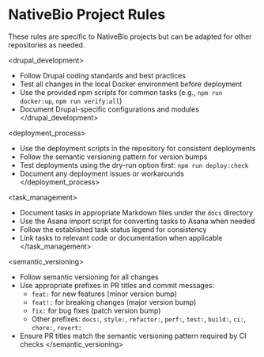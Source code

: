 # NativeBio Project Rules

These rules are specific to NativeBio projects but can be adapted for other repositories as needed.

<drupal_development>
- Follow Drupal coding standards and best practices
- Test all changes in the local Docker environment before deployment
- Use the provided npm scripts for common tasks (e.g., `npm run docker:up`, `npm run verify:all`)
- Document Drupal-specific configurations and modules
</drupal_development>

<deployment_process>
- Use the deployment scripts in the repository for consistent deployments
- Follow the semantic versioning pattern for version bumps
- Test deployments using the dry-run option first: `npm run deploy:check`
- Document any deployment issues or workarounds
</deployment_process>

<task_management>
- Document tasks in appropriate Markdown files under the `docs` directory
- Use the Asana import script for converting tasks to Asana when needed
- Follow the established task status legend for consistency
- Link tasks to relevant code or documentation when applicable
</task_management>

<semantic_versioning>
- Follow semantic versioning for all changes
- Use appropriate prefixes in PR titles and commit messages:
  - `feat:` for new features (minor version bump)
  - `feat!:` for breaking changes (major version bump)
  - `fix:` for bug fixes (patch version bump)
  - Other prefixes: `docs:`, `style:`, `refactor:`, `perf:`, `test:`, `build:`, `ci:`, `chore:`, `revert:`
- Ensure PR titles match the semantic versioning pattern required by CI checks
</semantic_versioning>
